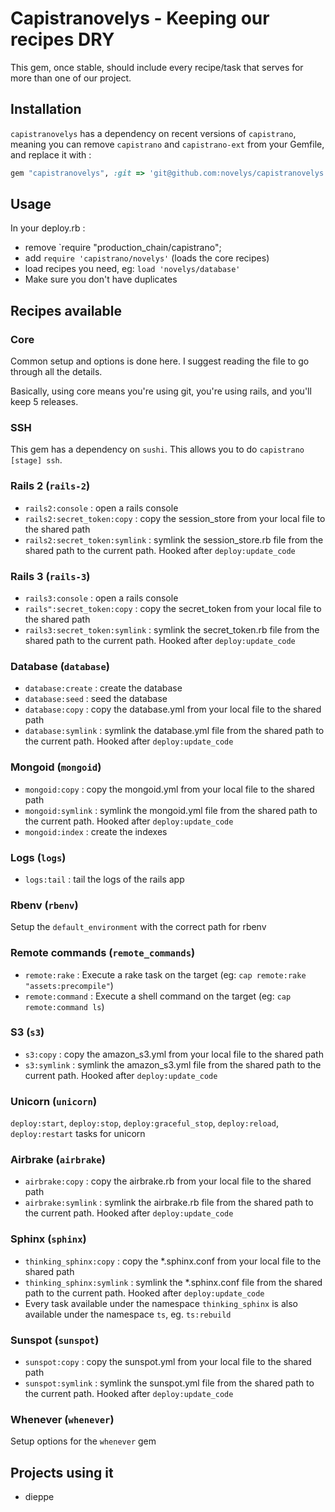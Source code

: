 # Capistranovelys - Keeping our recipes DRY

This gem, once stable, should include every recipe/task that serves for more than one of our project.

## Installation

`capistranovelys` has a dependency on recent versions of `capistrano`,
meaning you can remove `capistrano` and `capistrano-ext` from your Gemfile, and replace it with :

```ruby
gem "capistranovelys", :git => 'git@github.com:novelys/capistranovelys.git'
```

## Usage

In your deploy.rb :

* remove `require "production_chain/capistrano";
* add `require 'capistrano/novelys'` (loads the core recipes)
* load recipes you need, eg:  `load 'novelys/database'`
* Make sure you don't have duplicates

## Recipes available

### Core

Common setup and options is done here. I suggest reading the file to go through all the details.

Basically, using core means you're using git, you're using rails, and you'll keep 5 releases.

### SSH

This gem has a dependency on `sushi`. This allows you to do `capistrano [stage] ssh`.

### Rails 2 (`rails-2`)

* `rails2:console` : open a rails console
* `rails2:secret_token:copy` : copy the session_store from your local file to the shared path
* `rails2:secret_token:symlink` : symlink the session_store.rb file from the shared path to the current path. Hooked after `deploy:update_code`

### Rails 3 (`rails-3`)

* `rails3:console` : open a rails console
* `rails":secret_token:copy` : copy the secret_token from your local file to the shared path
* `rails3:secret_token:symlink` : symlink the secret_token.rb file from the shared path to the current path. Hooked after `deploy:update_code`

### Database (`database`)

* `database:create` : create the database
* `database:seed` : seed the database
* `database:copy` : copy the database.yml from your local file to the shared path
* `database:symlink` : symlink the database.yml file from the shared path to the current path. Hooked after `deploy:update_code`

### Mongoid (`mongoid`)

* `mongoid:copy` : copy the mongoid.yml from your local file to the shared path
* `mongoid:symlink` : symlink the mongoid.yml file from the shared path to the current path. Hooked after `deploy:update_code`
* `mongoid:index` : create the indexes

### Logs (`logs`)

* `logs:tail` : tail the logs of the rails app

### Rbenv (`rbenv`)

Setup the `default_environment` with the correct path for rbenv

### Remote commands (`remote_commands`)

* `remote:rake` : Execute a rake task on the target (eg: `cap remote:rake "assets:precompile"`)
* `remote:command` : Execute a shell command on the target (eg: `cap remote:command ls`)

### S3 (`s3`)

* `s3:copy` : copy the amazon_s3.yml from your local file to the shared path
* `s3:symlink` : symlink the amazon_s3.yml file from the shared path to the current path. Hooked after `deploy:update_code`

### Unicorn (`unicorn`)

`deploy:start`, `deploy:stop`, `deploy:graceful_stop`, `deploy:reload`, `deploy:restart` tasks for unicorn

### Airbrake (`airbrake`)

* `airbrake:copy` : copy the airbrake.rb from your local file to the shared path
* `airbrake:symlink` : symlink the airbrake.rb file from the shared path to the current path. Hooked after `deploy:update_code`

### Sphinx (`sphinx`)

* `thinking_sphinx:copy` : copy the *.sphinx.conf from your local file to the shared path
* `thinking_sphinx:symlink` : symlink the *.sphinx.conf file from the shared path to the current path. Hooked after `deploy:update_code`
* Every task available under the namespace `thinking_sphinx` is also available under the namespace `ts`, eg. `ts:rebuild`

### Sunspot (`sunspot`)

* `sunspot:copy` : copy the sunspot.yml from your local file to the shared path
* `sunspot:symlink` : symlink the sunspot.yml file from the shared path to the current path. Hooked after `deploy:update_code`

### Whenever (`whenever`)

Setup options for the `whenever` gem

## Projects using it

* dieppe
